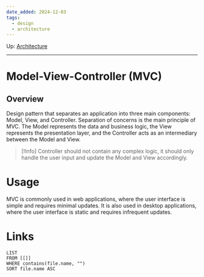 ```yaml
---
date_added: 2024-12-03
tags:
  - design
  - architecture
---
```

Up: [Architecture](Architecture.md)
___
# Model-View-Controller (MVC)
## Overview

Design pattern that separates an application into three main components: Model, View, and Controller. Separation of concerns is the main principle of MVC. The Model represents the data and business logic, the View represents the presentation layer, and the Controller acts as an intermediary between the Model and View.

>[!Info]
> Controller should not contain any complex logic, it should only handle the user input and update the Model and View accordingly.
# Usage
MVC is commonly used in web applications, where the user interface is simple and requires minimal updates. It is also used in desktop applications, where the user interface is static and requires infrequent updates.
# Links
```dataview
LIST
FROM [[]]
WHERE contains(file.name, "")
SORT file.name ASC
```
